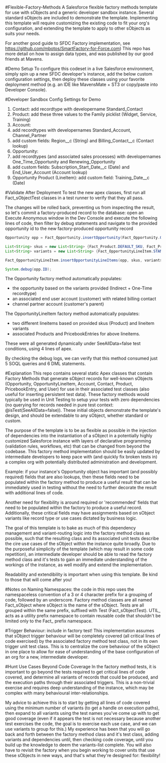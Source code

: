#Flexible-Factory-Methods
A Salesforce flexible factory methods template for use with sObjects and a generic developer sandbox instance.  Several standard sObjects are included to demonstrate the template.  Implementing this template will require customizing the existing code to fit your org's configuration, and extending the template to apply to other sObjects as suits your needs.  

For another good guide to SFDC Factory implementation, see https://github.com/mbotos/SmartFactory-for-Force.com)  This repo has more detail on how to assign data types, and was published by our good friends at Mavens.

#Demo Setup
To configure this codeset in a live Salesforce environment, simply spin up a new SFDC developer's instance, add the below custom configuration settings, then deploy these classes using your favorite deployment method (e.g. an IDE like MavensMate + ST3 or copy/paste into Developer Console).

#Developer Sandbox Config Settings for Demo
1. Contact:  add recordtype with developername Standard_Contact
2. Product:  add these three values to the Family picklist (Widget, Service, Training)
3. Account: 
  1. add recordtypes with developernames Standard_Account, Channel_Partner
  2. add custom fields: Region__c (String) and Billing_Contact__c (Contact lookup)
4. Opportunity: 
  1. add recordtypes (and associated sales processes) with developernames One_Time_Opportunity and Renewing_Opportunity
  2. add custom fields: Subscription_Start_Date__c (Date) and End_User_Account (Account lookup)
5. Opportunity Product (LineItem): add custom field: Training_Date__c (Date)

#Validate After Deployment
To test the new apex classes, first run all Fact_sObjectTest classes in a test runner to verify that they all pass.  

The changes will be rolled back, preventing us from inspecting the result, so let's commit a factory-produced record to the database: open an Execute Anonymous window in the Dev Console and execute the following lines of code, then filter by debug statements and navigate to the provided opportunity id to the new factory-produced opportunity record

```java
Opportunity opp = Fact_Opportunity.insertOpportunity(Fact_Opportunity.ONE_TIME_RECORD_TYPE, false);

List<String> skus = new List<String> {Fact_Product.DEFAULT_SKU, Fact_Product.DEFAULT_TRAINING_SKU};
List<String> variants = new List<String> {Fact_OpportunityLineItem.STANDARD_LINEITEM, Fact_OpportunityLineItem.TRAINING_LINEITEM};

Fact_OpportunityLineItem.insertOpportunityLineItems(opp, skus, variants);

System.debug(opp.ID);
```

The Opportunity factory method automatically populates:
+ the opportunity based on the variants provided (Indirect + One-Time recordtype)
+ an associated end user account (customer) with related billing contact
+ channel partner account (customer's parent)

The OpportunityLineItem factory method automatically populates:
+ two different lineitems based on provided skus (Product) and lineitem variants
+ associated Products and PricebookEntries for above lineitems.  
 
These were all generated dynamically under SeeAllData=false test conditions, using 4 lines of apex.

By checking the debug logs, we can verify that this method consumed just 5 SOQL queries and 6 DML statements.

#Explanation
This repo contains several static Apex classes that contain Factory Methods that generate sObject records for well-known sObjects (Opportunity, OpportunityLineItem, Account, Contact, Product, PricebookEntry, and User) for use in their associated test classes (also useful for inserting persistent test data).  These factory methods would typically be used in Unit Testing to setup your tests with zero dependencies (no querying for records needed in pure test context: @isTest(SeeAllData=false)).  These initial objects demonstrate the template's design, and should be extendable to any sObject, whether standard or custom.

The purpose of the template is to be as flexible as possible in the injection of dependencies into the instantiation of a sObject in a potentially highly customized Salesforce instance with layers of declarative programming (validation rules, workflows, etc) that can be changed from beyond the codebase.  This factory method implementation should be easily updated by intermediate developers to keep pace with (and quickly fix broken tests in) a complex org with potentially distributed administration and development.

Example: if your instance's Opportunity object has important (and possibly required) fields that are also lookups, then these fields need to be populated within the factory method to produce a useful result that can be immediately used in testing without the need to further decorate the result with additional lines of code.  

Another need for flexibility is around required or 'recommended' fields that need to be populated within the factory to produce a useful record.   Additionally, these critical fields may have assignments based on sObject variants like record type or use cases dictated by business logic.  

The goal of this template is to bake as much of this dependency management and variant-routing logic into the factory method class as possible, such that the resulting class and its associated unit tests describe the cire use cases of the sObject within the instance quite broadly.  Due to the purposeful simplicity of the template (which may result in some code repetition), an intermediate developer should be able to read the factory method class and it's tests to gain an immediate understanding of the workings of the instance, as well modify and extend the implementation. 

Readability and extendibility is important when using this template.  Be kind to those that will come after you!

#Notes on Naming
Namespaces:  the code in this repo uses the namespaceless convention of a 3 or 4 character prefix for a grouping of code, followed by an underscore.  Factory method classes are all named Fact_sObject where sObject is the name of the sObject.  Tests are all grouped within the same prefix, suffixed with Test (Fact_sObjectTest).  UTIL_ acts as a utility prefix namespace to contain reusable code that shouldn't be limited only to the Fact_ prefix namespace.

#Trigger Behaviour: include in factory test!
This implementation assumes that sObject trigger behaviour will be completely covered (all critical lines of code exercised) by the associated factory method test class, not in its own trigger unit test class.  This is to centralize the core behaviour of the sObject in one place to allow for ease of understanding of the base configuration of an org for a new, intermediate developer.  

#Hunt Use Cases Beyond Code Coverage
In the factory method tests, it is important to go beyond the tests required to get critical lines of code covered, and determine all variants of records that could be produced, and the execution paths through their associated triggers.  This is a non-trivial exercise and requires deep understanding of the instance, which may be complex with many behavioural inter-relationships. 

My advice to achieve this is to start by getting all lines of code covered using the minimum number of variants (to get a handle on execution paths), then expand to all variants using the test names you've come up with to get good coverage (even if it appears the test is not necessary because another test exercises the code, the goal is to exercise each use case, and we can use variants to group for this.)  My experience has been that you will go back and forth between the factory method class and it's test class, adding variants and dependencies until, then checking code coverage, until you build up the knowledge to deem the variants-list complete.  You will also have to revisit the factory when you begin working to cover units that use these sObjects in new ways, and that's what they're designed for: flexibility! 
